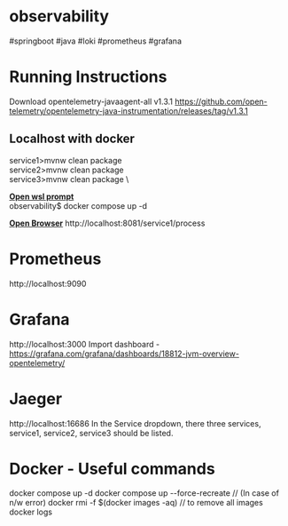 # observability
#springboot #java #loki #prometheus #grafana

# Running Instructions
Download opentelemetry-javaagent-all v1.3.1
https://github.com/open-telemetry/opentelemetry-java-instrumentation/releases/tag/v1.3.1

## Localhost with docker
service1>mvnw clean package \
service2>mvnw clean package \
service3>mvnw clean package \

<u><b>Open wsl prompt</b></u> \
observability$ docker compose up -d

<u><b>Open Browser</u></b>
http://localhost:8081/service1/process


# Prometheus
http://localhost:9090

# Grafana
http://localhost:3000
Import dashboard - https://grafana.com/grafana/dashboards/18812-jvm-overview-opentelemetry/

# Jaeger
http://localhost:16686
In the Service dropdown, there three services, service1, service2, service3 should be listed.

# Docker - Useful commands

docker compose up -d
docker compose up --force-recreate // (In case of n/w error)
docker rmi -f $(docker images -aq) // to remove all images
docker logs <image-name>
